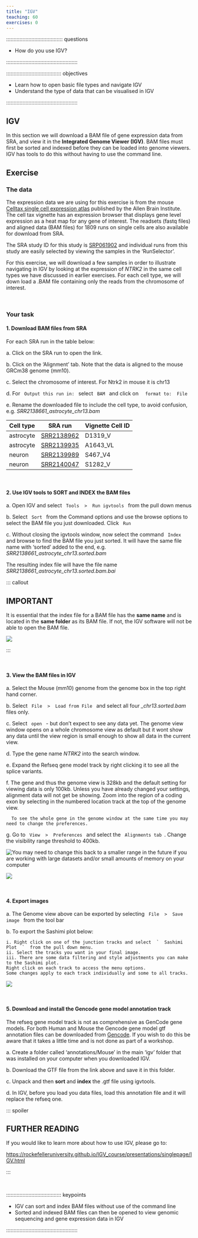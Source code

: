 ```yaml
---
title: "IGV"
teaching: 60
exercises: 0
---
```


:::::::::::::::::::::::::::::::::::::: questions 

- How do you use IGV?

::::::::::::::::::::::::::::::::::::::::::::::::

::::::::::::::::::::::::::::::::::::: objectives

- Learn how to open basic file types and navigate IGV
- Understand the type of data that can be visualised in IGV

::::::::::::::::::::::::::::::::::::::::::::::::

## IGV

In this section we will download a BAM file of gene expression data from SRA, 
and view it in the **Integrated Genome Viewer (IGV)**. BAM files must first be sorted 
and indexed before they can be loaded into genome viewers. 
IGV has tools to do this without having to use the command line.

## Exercise

### The data

The expression data we are using for this exercise is from the 
mouse [Celltax single cell expression atlas](http://casestudies.brain-map.org/celltax) published 
by the Allen Brain Institute. The cell tax vignette has an expression browser that displays 
gene level expression as a heat map for any gene of interest. 
The readsets (fastq files) and aligned data (BAM files) for 1809 runs 
on single cells are also available for download from SRA.

The SRA study ID for this study is [SRP061902](https://www.ncbi.nlm.nih.gov/sra?term=SRP061902) and
individual runs from this study are easily selected by viewing the samples in the ‘RunSelector’. 

For this exercise, we will download a few samples in order to illustrate navigating in IGV 
by looking at the expression of *NTRK2* in the same cell types we have discussed in earlier exercises.
For each cell type, we will down load a .BAM file containing only the reads from the chromosome of interest.

<br>

### Your task

#### 1. Download BAM files from SRA

For each SRA run in the table below:

a. Click on the SRA run to open the link.

b. Click on the ‘Alignment’ tab. Note that the data is aligned to the mouse GRCm38 genome (mm10).

c. Select the chromosome of interest. For Ntrk2 in mouse it is chr13

d. For  `  Output this run in:  `  select  `  BAM  `  and click on  `  format to:  File`

e. Rename the downloaded file to include the cell type, to avoid confusion, e.g. *SRR2138661_astrocyte_chr13.bam*


| Cell type     | SRA run                                                                         | Vignette Cell ID    |
| ------        | --------                                                                        | -------             |
| astrocyte     | [SRR2138962](https://trace.ncbi.nlm.nih.gov/Traces/sra/sra.cgi?run=SRR2138962)  | D1319_V             |
| astrocyte     | [SRR2139935](https://trace.ncbi.nlm.nih.gov/Traces/sra/sra.cgi?run=SRR2139935)  | A1643_VL            |
| neuron        | [SRR2139989](https://trace.ncbi.nlm.nih.gov/Traces/sra/sra.cgi?run=SRR2139989)  | S467_V4             |
| neuron        | [SRR2140047](https://trace.ncbi.nlm.nih.gov/Traces/sra/sra.cgi?run=SRR2140047)  | S1282_V             |

<br>

#### 2. Use IGV tools to SORT and INDEX the BAM files 

a. Open IGV and select  `  Tools  >  Run igvtools  `  from the pull down menus

b. Select  `  Sort  `  from the Command options and use the browse options to select 
the BAM file you just downloaded. Click  `  Run  `

c. Without closing the igvtools window, now select the command  `  Index  `   and browse to 
find the BAM file you just sorted. It will have the same file name with ‘sorted’ added to the 
end, e.g. *SRR2138661_astrocyte_chr13.sorted.bam*

The resulting index file will have the file name *SRR2138661_astrocyte_chr13.sorted.bam.bai*

::: callout

## IMPORTANT

It is essential that the index file for a BAM file has the **same name** and is located 
in the **same folder** as its BAM file. If not, the IGV software will not be able to open the BAM file.

![](episodes/fig/07IGV_BAM_bai_files.png)

:::

<br>

#### 3. View the BAM files in IGV

a. Select the Mouse (mm10) genome from the genome box in the top right hand corner.

b. Select `  File  >  Load from File  `  and select all four *\_chr13.sorted.bam* files only.

c. Select  `  open  `  - but don’t expect to see any data yet. The genome view window opens 
on a whole chromosome view as default but it wont show any data until the view region is 
small enough to show all data in the current view.

d. Type the gene name *NTRK2* into the search window.

e. Expand the Refseq gene model track by right clicking it to see all the splice variants.

f. The gene and thus the genome view is 328kb and the default setting for viewing data is only 100kb. 
Unless you have already changed your settings, alignment data will not get be showing. Zoom into 
the region of a coding exon by selecting in the numbered location track at the top of the genome view.

      To see the whole gene in the genome window at the same time you may need to change the preferences.

g. Go to `  View  >  Preferences  `  and select the  `  Alignments tab  `. Change the visibility range threshold to 400kb.

![You may need to change this back to a smaller range in the future if you are working with large datasets and/or small amounts of memory on your computer](episodes/fig/07IGV_IGV_preferences.png)

![](episodes/fig/07IGV_Ntrk2.png)

<br>

#### 4. Export images

a. The Genome view above can be exported by selecting  `  File  >  Save image  `  from the tool bar

b. To export the Sashimi plot below:
  
    i. Right click on one of the junction tracks and select  `  Sashimi Plot  `  from the pull down menu.
    ii. Select the tracks you want in your final image.
    iii. There are some data filtering and style adjustments you can make to the Sashimi plot. 
    Right click on each track to access the menu options. 
    Some changes apply to each track individually and some to all tracks.
    
![](episodes/fig/07IGV_Sashimi.png)

<br>

#### 5. Download and install the Gencode gene model annotation track

The refseq gene model track is not as comprehensive as GenCode gene models. 
For both Human and Mouse the Gencode gene model gtf annotation files can be downloaded 
from [Gencode](https://www.gencodegenes.org/mouse/). 
If you wish to do this be aware that it takes a little time and is not done as part of a workshop.

a. Create a folder called ‘annotations/Mouse’ in the main ‘igv’ folder that was 
installed on your computer when you downloaded IGV.

b. Download the GTF file from the link above and save it in this folder.

c. Unpack and then **sort** and **index** the .gtf file using igvtools.

d. In IGV, before you load you data files, load this annotation file and it will replace the refseq one.

::: spoiler

## FURTHER READING

If you would like to learn more about how to use IGV, please go to:

https://rockefelleruniversity.github.io/IGV_course/presentations/singlepage/IGV.html

:::

<br>

::::::::::::::::::::::::::::::::::::: keypoints 

- IGV can sort and index BAM files without use of the command line
- Sorted and indexed BAM files can then be opened to view genomic sequencing and gene expression data in IGV

::::::::::::::::::::::::::::::::::::::::::::::::

